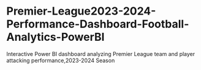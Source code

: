 # Premier-League2023-2024-Performance-Dashboard-Football-Analytics-PowerBI
Interactive Power BI dashboard analyzing Premier League team and player attacking performance,2023-2024 Season
